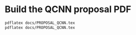 # Build the QCNN proposal PDF

```bash
pdflatex docs/PROPOSAL_QCNN.tex
pdflatex docs/PROPOSAL_QCNN.tex
```